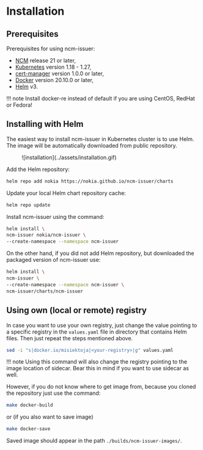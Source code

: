 # Installation

## Prerequisites

Prerequisites for using ncm-issuer:

* [NCM](https://www.nokia.com/networks/products/pki-authority-with-netguard-certificate-manager/) release 21 or later,
* [Kubernetes](https://kubernetes.io) version 1.18 - 1.27,
* [cert-manager](https://cert-manager.io/) version 1.0.0 or later,
* [Docker](https://docs.docker.com/engine/install/) version 20.10.0 or later,
* [Helm](https://helm.sh/docs/intro/install/) v3.

!!! note
    Install docker-re instead of default if you are using CentOS, RedHat or Fedora!

## Installing with Helm

The easiest way to install ncm-issuer in Kubernetes cluster is to use Helm.
The image will be automatically downloaded from public repository.

<figure markdown>
  ![installation](../assets/installation.gif)
</figure>

Add the Helm repository:

  ```bash
  helm repo add nokia https://nokia.github.io/ncm-issuer/charts
  ```

Update your local Helm chart repository cache:

  ```bash
  helm repo update
  ```

Install ncm-issuer using the command:

  ```bash
  helm install \
  ncm-issuer nokia/ncm-issuer \
  --create-namespace --namespace ncm-issuer 
  ```

On the other hand, if you did not add Helm repository, but downloaded the packaged version of ncm-issuer use:

  ```bash
  helm install \
  ncm-issuer \
  --create-namespace --namespace ncm-issuer \
  ncm-issuer/charts/ncm-issuer
  ```

## Using own (local or remote) registry

In case you want to use your own registry, just change the value pointing to a specific registry
in the `values.yaml` file in directory that contains Helm files. Then just repeat the steps
mentioned above.

  ```bash
  sed -i "s|docker.io/misiektoja|<your-registry>|g" values.yaml
  ```

!!! note
    Using this command will also change the registry pointing to the image location of sidecar.
    Bear this in mind if you want to use sidecar as well.

However, if you do not know where to get image from, because you cloned the repository
just use the command:

  ```bash
  make docker-build
  ```

or (if you also want to save image)

  ```bash
  make docker-save
  ```

Saved image should appear in the path `./builds/ncm-issuer-images/`.
